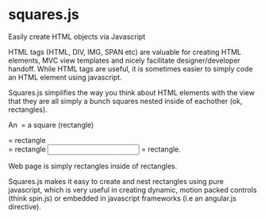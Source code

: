 squares.js
==========

Easily create HTML objects via Javascript

HTML tags (HTML, DIV, IMG, SPAN etc) are valuable for creating HTML elements, MVC view templates and nicely facilitate designer/developer handoff.  While HTML tags are useful, it is sometimes easier to simply code an HTML element using javascript.  

Squares.js simplifies the way you think about HTML elements with the view that they are all simply a bunch squares nested inside of eachother (ok, rectangles).  

An <img> = a square (rectangle)
<body> = rectangle
<div> = rectangle
<input> = rectangle. 

Web page is simply rectangles inside of rectangles. 

Squares.js makes it easy to create and nest rectangles using pure javascript, which is very useful in creating dynamic, motion packed controls (think spin.js) or embedded in javascript frameworks (i.e an angular.js directive). 
